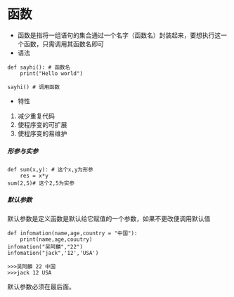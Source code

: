 # 函数
* 函数是指将一组语句的集合通过一个名字（函数名）封装起来，要想执行这一个函数，只需调用其函数名即可
* 语法
```
def sayhi(): # 函数名
    print("Hello world")

sayhi() # 调用函数
```
* 特性
1. 减少重复代码
2. 使程序变的可扩展
3. 使程序变的易维护

##### 形参与实参
```
def sum(x,y): # 这个x,y为形参
    res = x*y
sum(2,5)# 这个2,5为实参
```

##### 默认参数
默认参数是定义函数是默认给它赋值的一个参数，如果不更改便调用默认值
```
def infomation(name,age,country = "中国"):
    print(name,age,couutry)
infomation("吴阿麟","22")
infomation("jack",'12','USA')

>>>吴阿麟 22 中国
>>>jack 12 USA
```
默认参数必须在最后面。
